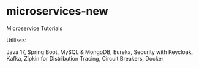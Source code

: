 # microservices-new
Microservice Tutorials

Utilises: 

Java 17,
Spring Boot,
MySQL & MongoDB,
Eureka,
Security with Keycloak,
Kafka,
Zipkin for Distribution Tracing,
Circuit Breakers,
Docker


